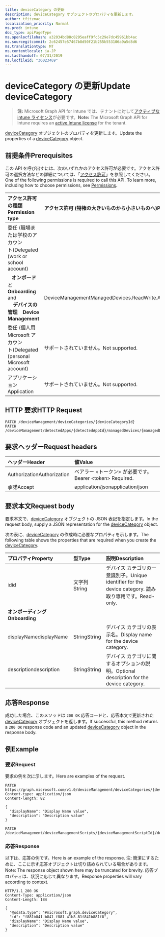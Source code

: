```yaml
---
title: deviceCategory の更新
description: deviceCategory オブジェクトのプロパティを更新します。
author: tfitzmac
localization_priority: Normal
ms.prod: intune
doc_type: apiPageType
ms.openlocfilehash: a32034bd88c0295eaff9fc5c29e7dc45961bb4ac
ms.sourcegitcommit: 2c62457e57467b8d50f21b255b553106a9a5d8d6
ms.translationtype: MT
ms.contentlocale: ja-JP
ms.lasthandoff: 07/31/2019
ms.locfileid: "36023469"
---
```

# <a name="update-devicecategory"></a><span data-ttu-id="7d307-103">deviceCategory の更新</span><span class="sxs-lookup"><span data-stu-id="7d307-103">Update deviceCategory</span></span>

> <span data-ttu-id="7d307-104">**注:** Microsoft Graph API for Intune では、テナントに対して[アクティブな intune ライセンス](https://go.microsoft.com/fwlink/?linkid=839381)が必要です。</span><span class="sxs-lookup"><span data-stu-id="7d307-104">**Note:** The Microsoft Graph API for Intune requires an [active Intune license](https://go.microsoft.com/fwlink/?linkid=839381) for the tenant.</span></span>

<span data-ttu-id="7d307-105">[deviceCategory](../resources/intune-shared-devicecategory.md) オブジェクトのプロパティを更新します。</span><span class="sxs-lookup"><span data-stu-id="7d307-105">Update the properties of a [deviceCategory](../resources/intune-shared-devicecategory.md) object.</span></span>

## <a name="prerequisites"></a><span data-ttu-id="7d307-106">前提条件</span><span class="sxs-lookup"><span data-stu-id="7d307-106">Prerequisites</span></span>
<span data-ttu-id="7d307-p101">この API を呼び出すには、次のいずれかのアクセス許可が必要です。アクセス許可の選択方法などの詳細については、「[アクセス許可](/graph/permissions-reference)」を参照してください。</span><span class="sxs-lookup"><span data-stu-id="7d307-p101">One of the following permissions is required to call this API. To learn more, including how to choose permissions, see [Permissions](/graph/permissions-reference).</span></span>

|<span data-ttu-id="7d307-109">アクセス許可の種類</span><span class="sxs-lookup"><span data-stu-id="7d307-109">Permission type</span></span>|<span data-ttu-id="7d307-110">アクセス許可 (特権の大きいものから小さいものへ)</span><span class="sxs-lookup"><span data-stu-id="7d307-110">Permissions (from most to least privileged)</span></span>|
|:---|:---|
|<span data-ttu-id="7d307-111">委任 (職場または学校のアカウント)</span><span class="sxs-lookup"><span data-stu-id="7d307-111">Delegated (work or school account)</span></span>||
| <span data-ttu-id="7d307-112">&nbsp;&nbsp; **オンボード**と</span><span class="sxs-lookup"><span data-stu-id="7d307-112">&nbsp; &nbsp; **Onboarding** and</span></span> <br> <span data-ttu-id="7d307-113">&nbsp; &nbsp; **デバイスの管理**</span><span class="sxs-lookup"><span data-stu-id="7d307-113">&nbsp; &nbsp; **Device Management**</span></span>| <span data-ttu-id="7d307-114">DeviceManagementManagedDevices.ReadWrite.All</span><span class="sxs-lookup"><span data-stu-id="7d307-114">DeviceManagementManagedDevices.ReadWrite.All</span></span>|
|<span data-ttu-id="7d307-115">委任 (個人用 Microsoft アカウント)</span><span class="sxs-lookup"><span data-stu-id="7d307-115">Delegated (personal Microsoft account)</span></span>|<span data-ttu-id="7d307-116">サポートされていません。</span><span class="sxs-lookup"><span data-stu-id="7d307-116">Not supported.</span></span>|
|<span data-ttu-id="7d307-117">アプリケーション</span><span class="sxs-lookup"><span data-stu-id="7d307-117">Application</span></span>|<span data-ttu-id="7d307-118">サポートされていません。</span><span class="sxs-lookup"><span data-stu-id="7d307-118">Not supported.</span></span>|

## <a name="http-request"></a><span data-ttu-id="7d307-119">HTTP 要求</span><span class="sxs-lookup"><span data-stu-id="7d307-119">HTTP Request</span></span>
<!-- {
  "blockType": "ignored"
}
-->
``` http
PATCH /deviceManagement/deviceCategories/{deviceCategoryId}
PATCH /deviceManagement/detectedApps/{detectedAppId}/managedDevices/{managedDeviceId}/deviceCategory
```

## <a name="request-headers"></a><span data-ttu-id="7d307-120">要求ヘッダー</span><span class="sxs-lookup"><span data-stu-id="7d307-120">Request headers</span></span>
|<span data-ttu-id="7d307-121">ヘッダー</span><span class="sxs-lookup"><span data-stu-id="7d307-121">Header</span></span>|<span data-ttu-id="7d307-122">値</span><span class="sxs-lookup"><span data-stu-id="7d307-122">Value</span></span>|
|:---|:---|
|<span data-ttu-id="7d307-123">Authorization</span><span class="sxs-lookup"><span data-stu-id="7d307-123">Authorization</span></span>|<span data-ttu-id="7d307-124">ベアラー &lt;トークン&gt; が必要です。</span><span class="sxs-lookup"><span data-stu-id="7d307-124">Bearer &lt;token&gt; Required.</span></span>|
|<span data-ttu-id="7d307-125">承諾</span><span class="sxs-lookup"><span data-stu-id="7d307-125">Accept</span></span>|<span data-ttu-id="7d307-126">application/json</span><span class="sxs-lookup"><span data-stu-id="7d307-126">application/json</span></span>|

## <a name="request-body"></a><span data-ttu-id="7d307-127">要求本文</span><span class="sxs-lookup"><span data-stu-id="7d307-127">Request body</span></span>
<span data-ttu-id="7d307-128">要求本文で、[deviceCategory](../resources/intune-shared-devicecategory.md) オブジェクトの JSON 表記を指定します。</span><span class="sxs-lookup"><span data-stu-id="7d307-128">In the request body, supply a JSON representation for the [deviceCategory](../resources/intune-shared-devicecategory.md) object.</span></span>

<span data-ttu-id="7d307-129">次の表に、[deviceCategory](../resources/intune-shared-devicecategory.md) の作成時に必要なプロパティを示します。</span><span class="sxs-lookup"><span data-stu-id="7d307-129">The following table shows the properties that are required when you create the [deviceCategory](../resources/intune-shared-devicecategory.md).</span></span>

|<span data-ttu-id="7d307-130">プロパティ</span><span class="sxs-lookup"><span data-stu-id="7d307-130">Property</span></span>|<span data-ttu-id="7d307-131">型</span><span class="sxs-lookup"><span data-stu-id="7d307-131">Type</span></span>|<span data-ttu-id="7d307-132">説明</span><span class="sxs-lookup"><span data-stu-id="7d307-132">Description</span></span>|
|:---|:---|:---|
|<span data-ttu-id="7d307-133">id</span><span class="sxs-lookup"><span data-stu-id="7d307-133">id</span></span>|<span data-ttu-id="7d307-134">文字列</span><span class="sxs-lookup"><span data-stu-id="7d307-134">String</span></span>|<span data-ttu-id="7d307-135">デバイス カテゴリの一意識別子。</span><span class="sxs-lookup"><span data-stu-id="7d307-135">Unique identifier for the device category.</span></span> <span data-ttu-id="7d307-136">読み取り専用です。</span><span class="sxs-lookup"><span data-stu-id="7d307-136">Read-only.</span></span>|
|<span data-ttu-id="7d307-137">**オンボーディング**</span><span class="sxs-lookup"><span data-stu-id="7d307-137">**Onboarding**</span></span>|
|<span data-ttu-id="7d307-138">displayName</span><span class="sxs-lookup"><span data-stu-id="7d307-138">displayName</span></span>|<span data-ttu-id="7d307-139">String</span><span class="sxs-lookup"><span data-stu-id="7d307-139">String</span></span>|<span data-ttu-id="7d307-140">デバイス カテゴリの表示名。</span><span class="sxs-lookup"><span data-stu-id="7d307-140">Display name for the device category.</span></span>|
|<span data-ttu-id="7d307-141">description</span><span class="sxs-lookup"><span data-stu-id="7d307-141">description</span></span>|<span data-ttu-id="7d307-142">String</span><span class="sxs-lookup"><span data-stu-id="7d307-142">String</span></span>|<span data-ttu-id="7d307-143">デバイス カテゴリに関するオプションの説明。</span><span class="sxs-lookup"><span data-stu-id="7d307-143">Optional description for the device category.</span></span>|



## <a name="response"></a><span data-ttu-id="7d307-144">応答</span><span class="sxs-lookup"><span data-stu-id="7d307-144">Response</span></span>
<span data-ttu-id="7d307-145">成功した場合、このメソッドは `200 OK` 応答コードと、応答本文で更新された [deviceCategory](../resources/intune-shared-devicecategory.md) オブジェクトを返します。</span><span class="sxs-lookup"><span data-stu-id="7d307-145">If successful, this method returns a `200 OK` response code and an updated [deviceCategory](../resources/intune-shared-devicecategory.md) object in the response body.</span></span>

## <a name="example"></a><span data-ttu-id="7d307-146">例</span><span class="sxs-lookup"><span data-stu-id="7d307-146">Example</span></span>
### <a name="request"></a><span data-ttu-id="7d307-147">要求</span><span class="sxs-lookup"><span data-stu-id="7d307-147">Request</span></span>
<span data-ttu-id="7d307-148">要求の例を次に示します。</span><span class="sxs-lookup"><span data-stu-id="7d307-148">Here are examples of the request.</span></span>
``` http
PATCH https://graph.microsoft.com/v1.0/deviceManagement/deviceCategories/{deviceCategoryId}
Content-type: application/json
Content-length: 82

{
  "displayName": "Display Name value",
  "description": "Description value"
}

PATCH /deviceManagement/deviceManagementScripts/{deviceManagementScriptId}/deviceRunStates/{deviceManagementScriptDeviceStateId}/managedDevice/deviceCategory
```

### <a name="response"></a><span data-ttu-id="7d307-149">応答</span><span class="sxs-lookup"><span data-stu-id="7d307-149">Response</span></span>
<span data-ttu-id="7d307-150">以下は、応答の例です。</span><span class="sxs-lookup"><span data-stu-id="7d307-150">Here is an example of the response.</span></span> <span data-ttu-id="7d307-151">注: 簡潔にするために、ここに示す応答オブジェクトは切り詰められている場合があります。</span><span class="sxs-lookup"><span data-stu-id="7d307-151">Note: The response object shown here may be truncated for brevity.</span></span> <span data-ttu-id="7d307-152">応答プロパティは、状況に応じて異なります。</span><span class="sxs-lookup"><span data-stu-id="7d307-152">Response properties will vary according to context.</span></span>
``` http
HTTP/1.1 200 OK
Content-Type: application/json
Content-Length: 184

{
  "@odata.type": "#microsoft.graph.deviceCategory",
  "id": "f881b841-b841-f881-41b8-81f841b881f8",
  "displayName": "Display Name value",
  "description": "Description value"
}
```



